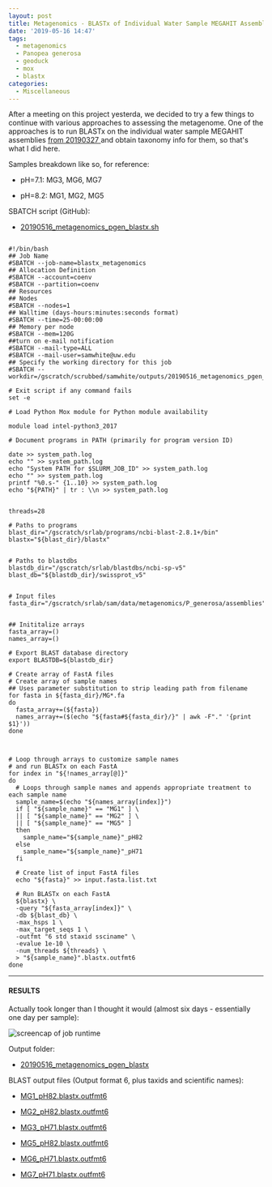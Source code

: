 ```yaml
---
layout: post
title: Metagenomics - BLASTx of Individual Water Sample MEGAHIT Assemblies on Mox
date: '2019-05-16 14:47'
tags:
  - metagenomics
  - Panopea generosa
  - geoduck
  - mox
  - blastx
categories:
  - Miscellaneous
---
```

After a meeting on this project yesterda, we decided to try a few things to continue with various approaches to assessing the metagenome. One of the approaches is to run BLASTx on the individual water sample MEGAHIT assemblies [from 20190327 ](https://robertslab.github.io/sams-notebook/2019/03/27/Metagenome-Assemblies-P.generosa-Water-Samples-Trimmed-HiSeqX-Data-Using-Megahit-on-Mox.html) and obtain taxonomy info for them, so that's what I did here.

Samples breakdown like so, for reference:

- pH=7.1: MG3, MG6, MG7

- pH=8.2: MG1, MG2, MG5

SBATCH script (GitHub):

- [20190516_metagenomics_pgen_blastx.sh](https://github.com/RobertsLab/sams-notebook/blob/master/sbatch_scripts/20190516_metagenomics_pgen_blastx.sh)

<pre><code>
#!/bin/bash
## Job Name
#SBATCH --job-name=blastx_metagenomics
## Allocation Definition
#SBATCH --account=coenv
#SBATCH --partition=coenv
## Resources
## Nodes
#SBATCH --nodes=1
## Walltime (days-hours:minutes:seconds format)
#SBATCH --time=25-00:00:00
## Memory per node
#SBATCH --mem=120G
##turn on e-mail notification
#SBATCH --mail-type=ALL
#SBATCH --mail-user=samwhite@uw.edu
## Specify the working directory for this job
#SBATCH --workdir=/gscratch/scrubbed/samwhite/outputs/20190516_metagenomics_pgen_blastx

# Exit script if any command fails
set -e

# Load Python Mox module for Python module availability

module load intel-python3_2017

# Document programs in PATH (primarily for program version ID)

date >> system_path.log
echo "" >> system_path.log
echo "System PATH for $SLURM_JOB_ID" >> system_path.log
echo "" >> system_path.log
printf "%0.s-" {1..10} >> system_path.log
echo "${PATH}" | tr : \\n >> system_path.log


threads=28

# Paths to programs
blast_dir="/gscratch/srlab/programs/ncbi-blast-2.8.1+/bin"
blastx="${blast_dir}/blastx"


# Paths to blastdbs
blastdb_dir="/gscratch/srlab/blastdbs/ncbi-sp-v5"
blast_db="${blastdb_dir}/swissprot_v5"


# Input files
fasta_dir="/gscratch/srlab/sam/data/metagenomics/P_generosa/assemblies"


## Inititalize arrays
fasta_array=()
names_array=()

# Export BLAST database directory
export BLASTDB=${blastdb_dir}

# Create array of FastA files
# Create array of sample names
## Uses parameter substitution to strip leading path from filename
for fasta in ${fasta_dir}/MG*.fa
do
  fasta_array+=(${fasta})
  names_array+=($(echo "${fasta#${fasta_dir}/}" | awk -F"." '{print $1}'))
done



# Loop through arrays to customize sample names
# and run BLASTx on each FastA
for index in "${!names_array[@]}"
do
  # Loops through sample names and appends appropriate treatment to each sample name
  sample_name=$(echo "${names_array[index]}")
  if [ "${sample_name}" == "MG1" ] \
  || [ "${sample_name}" == "MG2" ] \
  || [ "${sample_name}" == "MG5" ]
  then
    sample_name="${sample_name}"_pH82
  else
    sample_name="${sample_name}"_pH71
  fi

  # Create list of input FastA files
  echo "${fasta}" >> input.fasta.list.txt

  # Run BLASTx on each FastA
  ${blastx} \
  -query "${fasta_array[index]}" \
  -db ${blast_db} \
  -max_hsps 1 \
  -max_target_seqs 1 \
  -outfmt "6 std staxid ssciname" \
  -evalue 1e-10 \
  -num_threads ${threads} \
  > "${sample_name}".blastx.outfmt6
done
</code></pre>

---

#### RESULTS

Actually took longer than I thought it would (almost six days - essentially one day per sample):

![screencap of job runtime](https://github.com/RobertsLab/sams-notebook/raw/master/images/screencaps/20190522_metagenomics_blastx_runtime.png)

Output folder:

- [20190516_metagenomics_pgen_blastx](http://gannet.fish.washington.edu/Atumefaciens/20190516_metagenomics_pgen_blastx)

BLAST output files (Output format 6, plus taxids and scientific names):

- [MG1_pH82.blastx.outfmt6](http://gannet.fish.washington.edu/Atumefaciens/20190516_metagenomics_pgen_blastx/MG1_pH82.blastx.outfmt6)

- [MG2_pH82.blastx.outfmt6](http://gannet.fish.washington.edu/Atumefaciens/20190516_metagenomics_pgen_blastx/MG2_pH82.blastx.outfmt6)

- [MG3_pH71.blastx.outfmt6](http://gannet.fish.washington.edu/Atumefaciens/20190516_metagenomics_pgen_blastx/MG3_pH71.blastx.outfmt6)

- [MG5_pH82.blastx.outfmt6](http://gannet.fish.washington.edu/Atumefaciens/20190516_metagenomics_pgen_blastx/MG5_pH82.blastx.outfmt6)

- [MG6_pH71.blastx.outfmt6](http://gannet.fish.washington.edu/Atumefaciens/20190516_metagenomics_pgen_blastx/MG6_pH71.blastx.outfmt6)

- [MG7_pH71.blastx.outfmt6](http://gannet.fish.washington.edu/Atumefaciens/20190516_metagenomics_pgen_blastx/MG7_pH71.blastx.outfmt6)
